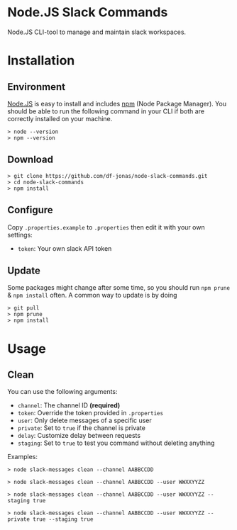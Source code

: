 # Node.JS Slack Commands

Node.JS CLI-tool to manage and maintain slack workspaces.

# Installation
## Environment

[Node.JS](http://nodejs.org/) is easy to install and includes [npm](https://npmjs.org/) (Node Package Manager). You should be able to run the following command in your CLI if both are correctly installed on your machine.
```
> node --version
> npm --version
```

## Download
```
> git clone https://github.com/df-jonas/node-slack-commands.git
> cd node-slack-commands
> npm install
```

## Configure

Copy `.properties.example` to `.properties` then edit it with your own settings:
- `token`: Your own slack API token

## Update

Some packages might change after some time, so you should run `npm prune` & `npm install` often. A common way to update is by doing

```
> git pull
> npm prune
> npm install
```

# Usage 

## Clean

You can use the following arguments:
- `channel`: The channel ID **(required)**
- `token`: Override the token provided in `.properties`
- `user`: Only delete messages of a specific user
- `private`: Set to `true` if the channel is private
- `delay`: Customize delay between requests
- `staging`: Set to `true` to test you command without deleting anything

Examples:

```
> node slack-messages clean --channel AABBCCDD

> node slack-messages clean --channel AABBCCDD --user WWXXYYZZ

> node slack-messages clean --channel AABBCCDD --user WWXXYYZZ --staging true

> node slack-messages clean --channel AABBCCDD --user WWXXYYZZ --private true --staging true
```